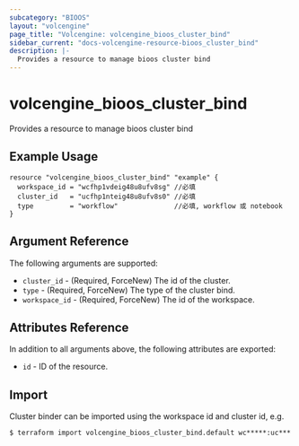 ```yaml
---
subcategory: "BIOOS"
layout: "volcengine"
page_title: "Volcengine: volcengine_bioos_cluster_bind"
sidebar_current: "docs-volcengine-resource-bioos_cluster_bind"
description: |-
  Provides a resource to manage bioos cluster bind
---
```

# volcengine_bioos_cluster_bind
Provides a resource to manage bioos cluster bind
## Example Usage
```hcl
resource "volcengine_bioos_cluster_bind" "example" {
  workspace_id = "wcfhp1vdeig48u8ufv8sg" //必填
  cluster_id   = "ucfhp1nteig48u8ufv8s0" //必填
  type         = "workflow"              //必填, workflow 或 notebook
}
```
## Argument Reference
The following arguments are supported:
* `cluster_id` - (Required, ForceNew) The id of the cluster.
* `type` - (Required, ForceNew) The type of the cluster bind.
* `workspace_id` - (Required, ForceNew) The id of the workspace.

## Attributes Reference
In addition to all arguments above, the following attributes are exported:
* `id` - ID of the resource.



## Import
Cluster binder can be imported using the workspace id and cluster id, e.g.
```
$ terraform import volcengine_bioos_cluster_bind.default wc*****:uc***
```

